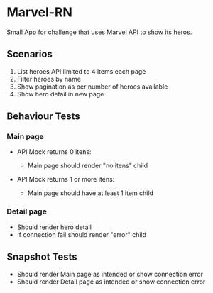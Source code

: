 # Marvel-RN
Small App for challenge that uses Marvel API to show its heros.

## Scenarios
  
1. List heroes API limited to 4 items each page
2. Filter heroes by name
3. Show pagination as per number of heroes available
4. Show hero detail in new page

## Behaviour Tests

### Main page
* API Mock returns 0 itens:
  - Main page should render "no itens" child
  
* API Mock returns 1 or more itens:
  - Main page should have at least 1 item child  

### Detail page
* Should render hero detail
* If connection fail should render "error" child

## Snapshot Tests
* Should render Main page as intended or show connection error
* Should render Detail page as intended or show connection error

